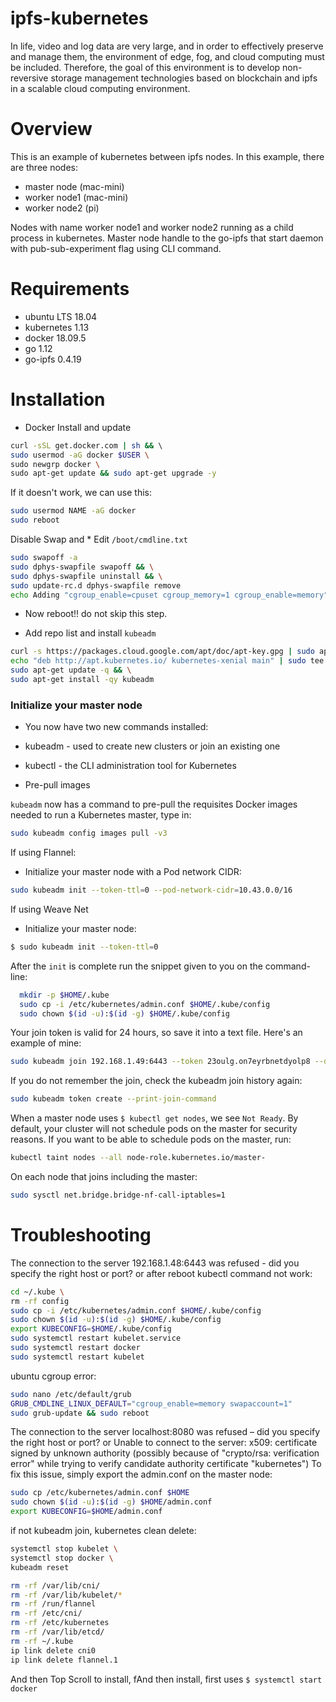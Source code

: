 
# ipfs-kubernetes
In life, video and log data are very large, and in order to effectively preserve and manage them, the environment of edge, fog, and cloud computing must be included. Therefore, the goal of this environment is to develop non-reversive storage management technologies based on blockchain and ipfs in a scalable cloud computing environment.


# Overview
This is an example of kubernetes between ipfs nodes. In this example, there are three nodes:

- master node (mac-mini)
- worker node1 (mac-mini)
- worker node2 (pi)

Nodes with name worker node1 and worker node2 running as a child process in kubernetes. Master node handle to the go-ipfs that start daemon with pub-sub-experiment flag using CLI command. 

# Requirements
- ubuntu LTS 18.04
- kubernetes 1.13
- docker 18.09.5
- go 1.12
- go-ipfs 0.4.19

# Installation

- Docker Install and update
```sh
curl -sSL get.docker.com | sh && \ 
sudo usermod -aG docker $USER \
sudo newgrp docker \
sudo apt-get update && sudo apt-get upgrade -y
```
If it doesn't work, we can use this:
```sh
sudo usermod NAME -aG docker
sudo reboot
```
Disable Swap and * Edit `/boot/cmdline.txt`
```sh
sudo swapoff -a
sudo dphys-swapfile swapoff && \
sudo dphys-swapfile uninstall && \
sudo update-rc.d dphys-swapfile remove
echo Adding "cgroup_enable=cpuset cgroup_memory=1 cgroup_enable=memory" to /boot/cmdline.txt
```
- Now reboot!! do not skip this step.


- Add repo list and install `kubeadm`
```sh
curl -s https://packages.cloud.google.com/apt/doc/apt-key.gpg | sudo apt-key add - && \
echo "deb http://apt.kubernetes.io/ kubernetes-xenial main" | sudo tee /etc/apt/sources.list.d/kubernetes.list && \
sudo apt-get update -q && \
sudo apt-get install -qy kubeadm 
```

### Initialize your master node

 * You now have two new commands installed:
 * kubeadm - used to create new clusters or join an existing one
 * kubectl - the CLI administration tool for Kubernetes

* Pre-pull images

`kubeadm` now has a command to pre-pull the requisites Docker images needed to run a Kubernetes master, type in:

```sh
sudo kubeadm config images pull -v3
```
If using Flannel:

* Initialize your master node with a Pod network CIDR:

```sh
sudo kubeadm init --token-ttl=0 --pod-network-cidr=10.43.0.0/16
```
If using Weave Net

* Initialize your master node:

```sh
$ sudo kubeadm init --token-ttl=0
```
After the `init` is complete run the snippet given to you on the command-line:

```sh
  mkdir -p $HOME/.kube
  sudo cp -i /etc/kubernetes/admin.conf $HOME/.kube/config
  sudo chown $(id -u):$(id -g) $HOME/.kube/config
```
Your join token is valid for 24 hours, so save it into a text file. Here's an example of mine:

```sh
sudo kubeadm join 192.168.1.49:6443 --token 23oulg.on7eyrbnetdyolp8 --discovery-token-ca-cert-hash sha256:6a583e6385e895971dcc9dc78505e14c1ba6f429f66aee53ab1ac3d4abac733d
```
If you do not remember the join, check the kubeadm join history again:
```sh
sudo kubeadm token create --print-join-command
```
When a master node uses `$ kubectl get nodes`, we see `Not Ready`. By default, your cluster will not schedule pods on the master for security reasons. If you want to be able to schedule pods on the master, run: 
 ```sh
kubectl taint nodes --all node-role.kubernetes.io/master-
```
On each node that joins including the master:
```sh
sudo sysctl net.bridge.bridge-nf-call-iptables=1
```

# Troubleshooting

The connection to the server 192.168.1.48:6443 was refused - did you specify the right host or port? or after reboot kubectl command not work:
```sh
cd ~/.kube \
rm -rf config
sudo cp -i /etc/kubernetes/admin.conf $HOME/.kube/config
sudo chown $(id -u):$(id -g) $HOME/.kube/config
export KUBECONFIG=$HOME/.kube/config
sudo systemctl restart kubelet.service
sudo systemctl restart docker
sudo systemctl restart kubelet
```
ubuntu cgroup error:
```sh
sudo nano /etc/default/grub
GRUB_CMDLINE_LINUX_DEFAULT="cgroup_enable=memory swapaccount=1"
sudo grub-update && sudo reboot
```
The connection to the server localhost:8080 was refused – did you specify the right host or port? or Unable to connect to the server: x509: certificate signed by unknown authority (possibly because of "crypto/rsa: verification error" while trying to verify candidate authority certificate "kubernetes")
To fix this issue, simply export the admin.conf on the master node:
```sh
sudo cp /etc/kubernetes/admin.conf $HOME
sudo chown $(id -u):$(id -g) $HOME/admin.conf
export KUBECONFIG=$HOME/admin.conf
```

if not kubeadm join, kubernetes clean delete:
```sh
systemctl stop kubelet \
systemctl stop docker \
kubeadm reset

rm -rf /var/lib/cni/
rm -rf /var/lib/kubelet/*
rm -rf /run/flannel
rm -rf /etc/cni/
rm -rf /etc/kubernetes
rm -rf /var/lib/etcd/
rm -rf ~/.kube
ip link delete cni0
ip link delete flannel.1
```
And then Top Scroll to install, fAnd then install, first uses `$ systemctl start docker`
